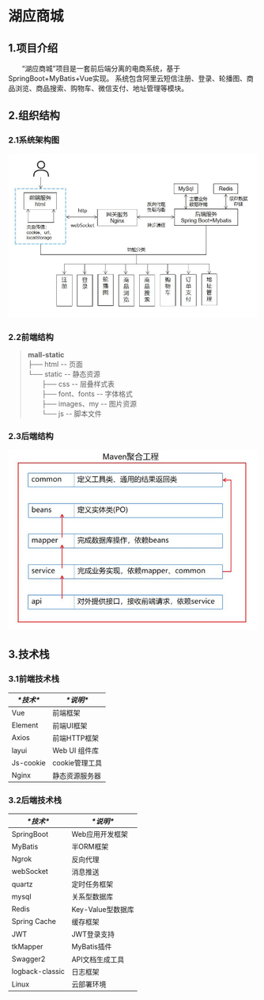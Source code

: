 # 湖应商城
## 1.项目介绍
&nbsp;&nbsp;&nbsp;&nbsp;&nbsp;&nbsp;&nbsp;“湖应商城”项目是一套前后端分离的电商系统，基于SpringBoot+MyBatis+Vue实现。 系统包含阿里云短信注册、登录、轮播图、商品浏览、商品搜索、购物车、微信支付、地址管理等模块。
## 2.组织结构

### 2.1系统架构图

![image](mall-static/static/my/architecture.jpg)

### 2.2前端结构  

>**mall-static**  
>├── html -- 页面  
>└── static -- 静态资源  
>  ├── css -- 层叠样式表  
>  ├── font、fonts --  字体格式  
>  ├── images、my -- 图片资源  
>  └── js -- 脚本文件  
### 2.3后端结构  

![image](mall-static/static/my/structure.jpg)

## 3.技术栈

### 3.1前端技术栈
| ***\*技术\**** | ***\*说明\**** |
| -------------- | -------------- |
| Vue            | 前端框架       |
| Element        | 前端UI框架     |
| Axios          | 前端HTTP框架   |
| layui          | Web UI 组件库  |
| Js-cookie      | cookie管理工具 |
| Nginx          | 静态资源服务器 |

### 3.2后端技术栈
| ***\*技术\****  | ***\*说明\****    |
| --------------- | ----------------- |
| SpringBoot      | Web应用开发框架   |
| MyBatis         | 半ORM框架         |
| Ngrok           | 反向代理          |
| webSocket       | 消息推送          |
| quartz          | 定时任务框架      |
| mysql           | 关系型数据库      |
| Redis           | Key-Value型数据库 |
| Spring Cache    | 缓存框架          |
| JWT             | JWT登录支持       |
| tkMapper        | MyBatis插件       |
| Swagger2        | API文档生成工具   |
| logback-classic | 日志框架          |
| Linux           | 云部署环境        |
